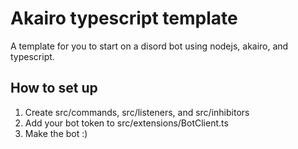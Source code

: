 # Akairo typescript template

A template for you to start on a disord bot using nodejs, akairo, and typescript.

## How to set up
1. Create src/commands, src/listeners, and src/inhibitors
2. Add your bot token to src/extensions/BotClient.ts
3. Make the bot :)
